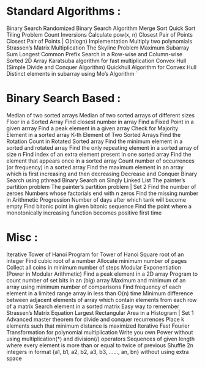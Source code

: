 # Standard Algorithms :

Binary Search
Randomized Binary Search Algorithm
Merge Sort
Quick Sort
Tiling Problem
Count Inversions
Calculate pow(x, n)
Closest Pair of Points
Closest Pair of Points | O(nlogn) Implementation
Multiply two polynomials
Strassen’s Matrix Multiplication
The Skyline Problem
Maximum Subarray Sum
Longest Common Prefix
Search in a Row-wise and Column-wise Sorted 2D Array
Karatsuba algorithm for fast multiplication
Convex Hull (Simple Divide and Conquer Algorithm)
Quickhull Algorithm for Convex Hull
Distinct elements in subarray using Mo’s Algorithm
`

# Binary Search Based :

Median of two sorted arrays
Median of two sorted arrays of different sizes
Floor in a Sorted Array
Find closest number in array
Find a Fixed Point in a given arrray
Find a peak element in a given array
Check for Majority Element in a sorted array
K-th Element of Two Sorted Arrays
Find the Rotation Count in Rotated Sorted array
Find the minimum element in a sorted and rotated array
Find the only repeating element in a sorted array of size n
Find index of an extra element present in one sorted array
Find the element that appears once in a sorted array
Count number of occurrences (or frequency) in a sorted array
Find the maximum element in an array which is first increasing and then decreasing
Decrease and Conquer
Binary Search using pthread
Binary Search on Singly Linked List
The painter’s partition problem
The painter’s partition problem | Set 2
Find the number of zeroes
Numbers whose factorials end with n zeros
Find the missing number in Arithmetic Progression
Number of days after which tank will become empty
Find bitonic point in given bitonic sequence
Find the point where a monotonically increasing function becomes positive first time

# Misc :

Iterative Tower of Hanoi
Program for Tower of Hanoi
Square root of an integer
Find cubic root of a number
Allocate minimum number of pages
Collect all coins in minimum number of steps
Modular Exponentiation (Power in Modular Arithmetic)
Find a peak element in a 2D array
Program to count number of set bits in an (big) array
Maximum and minimum of an array using minimum number of comparisons
Find frequency of each element in a limited range array in less than O(n) time
Minimum difference between adjacent elements of array which contain elements from each row of a matrix
Search element in a sorted matrix
Easy way to remember Strassen’s Matrix Equation
Largest Rectangular Area in a Histogram | Set 1
Advanced master theorem for divide and conquer recurrences
Place k elements such that minimum distance is maximized
Iterative Fast Fourier Transformation for polynomial multiplication
Write you own Power without using multiplication(*) and division(/) operators
Sequences of given length where every element is more than or equal to twice of previous
Shuffle 2n integers in format {a1, b1, a2, b2, a3, b3, ……, an, bn} without using extra space
